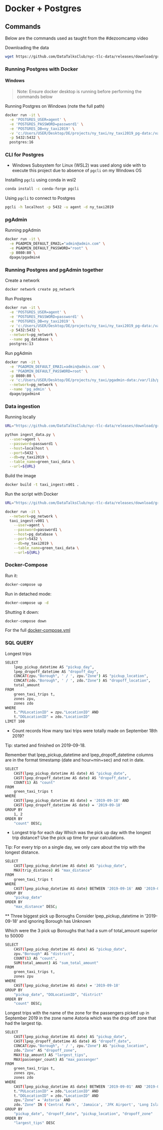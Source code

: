# Docker + Postgres

## Commands

Below are the commands used as taught from the #dezoomcamp video

Downloading the data

```bash
wget https://github.com/DataTalksClub/nyc-tlc-data/releases/download/green/green_tripdata_2019-09.csv.gz
```

### Running Postgres with Docker

#### Windows

> Note: Ensure docker desktop is running before performing the commands below

Running Postgres on Windows (note the full path)

```bash
docker run -it \
  -e 'POSTGRES_USER=agent' \
  -e 'POSTGRES_PASSWORD=password1' \
  -e 'POSTGRES_DB=ny_taxi2019' \
  -v 'c:/Users/USER/Desktop/DE/projects/ny_taxi/ny_taxi2019_pg-data:/var/lib/postgresql/data' \
  -p 5432:5432 \
  postgres:16
```

### CLI for Postgres

- Windows Subsystem for Linux (WSL2) was used along side with to execute this project due to absence of `pgcli` on my Windows OS

Installing `pgcli` using conda in wsl2

```bash
conda install -c conda-forge pgcli
```

Using `pgcli` to connect to Postgres

```bash
pgcli -h localhost -p 5432 -u agent -d ny_taxi2019
```

### pgAdmin

Running pgAdmin

```bash
docker run -it \
  -e PGADMIN_DEFAULT_EMAIL="admin@admin.com" \
  -e PGADMIN_DEFAULT_PASSWORD="root" \
  -p 8080:80 \
  dpage/pgadmin4
```

### Running Postgres and pgAdmin together

Create a network

```bash
docker network create pg_network
```

Run Postgres

```bash
docker run -it \
  -e 'POSTGRES_USER=agent' \
  -e 'POSTGRES_PASSWORD=password1' \
  -e 'POSTGRES_DB=ny_taxi2019' \
  -v 'c:/Users/USER/Desktop/DE/projects/ny_taxi/ny_taxi2019_pg-data:/var/lib/postgresql/data' \
  -p 5432:5432 \
  --network=pg_network \
  --name pg_database \
  postgres:13
```

Run pgAdmin

```bash
docker run -it \
  -e 'PGADMIN_DEFAULT_EMAIL=admin@admin.com' \
  -e 'PGADMIN_DEFAULT_PASSWORD=root' \
  -p 8080:80 \
  -v 'c:/Users/USER/Desktop/DE/projects/ny_taxi/pgadmin-data:/var/lib/pgadmin' \
  --network=pg_network \
  --name 'pg_admin' \
  dpage/pgadmin4
```

### Data ingestion

Running locally

```bash
URL="https://github.com/DataTalksClub/nyc-tlc-data/releases/download/green/green_tripdata_2019-09.csv.gz"

python ingest_data.py \
  --user=agent \
  --password=password1 \
  --host=localhost \
  --port=5432 \
  --db=ny_taxi2019 \
  --table_name=green_taxi_data \
  --url=${URL}
```

Build the image

```bash
docker build -t taxi_ingest:v001 .
```

Run the script with Docker

```bash
URL="https://github.com/DataTalksClub/nyc-tlc-data/releases/download/green/green_tripdata_2019-09.csv.gz"

docker run -it \
  --network=pg_network \
  taxi_ingest:v001 \
    --user=agent \
    --password=password1 \
    --host=pg_database \
    --port=5432 \
    --db=ny_taxi2019 \
    --table_name=green_taxi_data \
    --url=${URL}
```

### Docker-Compose

Run it:

```bash
docker-compose up
```

Run in detached mode:

```bash
docker-compose up -d
```

Shutting it down:

```bash
docker-compose down
```

For the full [docker-compose.yml](docker-compose.yml)

### SQL QUERY

Longest trips

```bash
SELECT
	lpep_pickup_datetime AS "pickup_day",
	lpep_dropoff_datetime AS "dropoff_day",
	CONCAT(zpu."Borough", ' / ', zpu."Zone") AS "pickup_location",
	CONCAT(zdo."Borough", ' / ', zdo."Zone") AS "dropoff_location",
	total_amount
FROM
	green_taxi_trips t,
	zones zpu,
	zones zdo
WHERE
	t."PULocationID" = zpu."LocationID" AND
	t."DOLocationID" = zdo."LocationID"
LIMIT 100
```

- Count records
  How many taxi trips were totally made on September 18th 2019?

Tip: started and finished on 2019-09-18.

Remember that lpep_pickup_datetime and lpep_dropoff_datetime columns are in the format timestamp (date and hour+min+sec) and not in date.

```bash
SELECT
	CAST(lpep_pickup_datetime AS date) AS "pickup_date",
	CAST(lpep_dropoff_datetime AS date) AS "dropoff_date",
	COUNT(1) AS "count"
FROM
	green_taxi_trips t
WHERE
	CAST(lpep_pickup_datetime AS date) = '2019-09-18' AND
	CAST(lpep_dropoff_datetime AS date) = '2019-09-18'
GROUP BY
	1, 2
ORDER BY
	"count" DESC;
```

- Longest trip for each day
  Which was the pick up day with the longest trip distance? Use the pick up time for your calculations.

Tip: For every trip on a single day, we only care about the trip with the longest distance.

```bash
SELECT
	CAST(lpep_pickup_datetime AS date) AS "pickup_date",
	MAX(trip_distance) AS "max_distance"
FROM
	green_taxi_trips t
WHERE
	CAST(lpep_pickup_datetime AS date) BETWEEN '2019-09-16' AND '2019-09-26'
GROUP BY
	"pickup_date"
ORDER BY
	"max_distance" DESC;
```

\*\* Three biggest pick up Boroughs
Consider lpep_pickup_datetime in '2019-09-18' and ignoring Borough has Unknown

Which were the 3 pick up Boroughs that had a sum of total_amount superior to 50000

```bash
SELECT
	CAST(lpep_pickup_datetime AS date) AS "pickup_date",
	zpu."Borough" AS "district",
	COUNT(1) AS "count",
	SUM(total_amount) AS "sum_total_amount"
FROM
	green_taxi_trips t,
	zones zpu
WHERE
	CAST(lpep_pickup_datetime AS date) = '2019-09-18'
GROUP BY
	"pickup_date", "DOLocationID", "district"
ORDER BY
	"count" DESC;
```

Longest trips with the name of the zone for the passengers picked up in September 2019 in the zone name Astoria which was the drop off zone that had the largest tip.

```bash
SELECT
	CAST(lpep_pickup_datetime AS date) AS "pickup_date",
	CAST(lpep_dropoff_datetime AS date) AS "dropoff_date",
	CONCAT(zpu."Borough", ' / ', zpu."Zone") AS "pickup_location",
	zdo."Zone" AS "dropoff_zone",
	MAX(tip_amount) AS "largest_tips",
	MAX(passenger_count) AS "max_passenger"
FROM
	green_taxi_trips t,
	zones zpu,
	zones zdo
WHERE
	CAST(lpep_pickup_datetime AS date) BETWEEN '2019-09-01' AND '2019-09-30' AND
	t."PULocationID" = zdo."LocationID" AND
	t."DOLocationID" = zdo."LocationID" AND
	zpu."Zone" = 'Astoria' AND
	zdo."Zone" IN ('Central Park', 'Jamaica', 'JFK Airport', 'Long Island City/Queens Plaza')
GROUP BY
	"pickup_date", "dropoff_date", "pickup_location", "dropoff_zone"
ORDER BY
	"largest_tips" DESC
```
